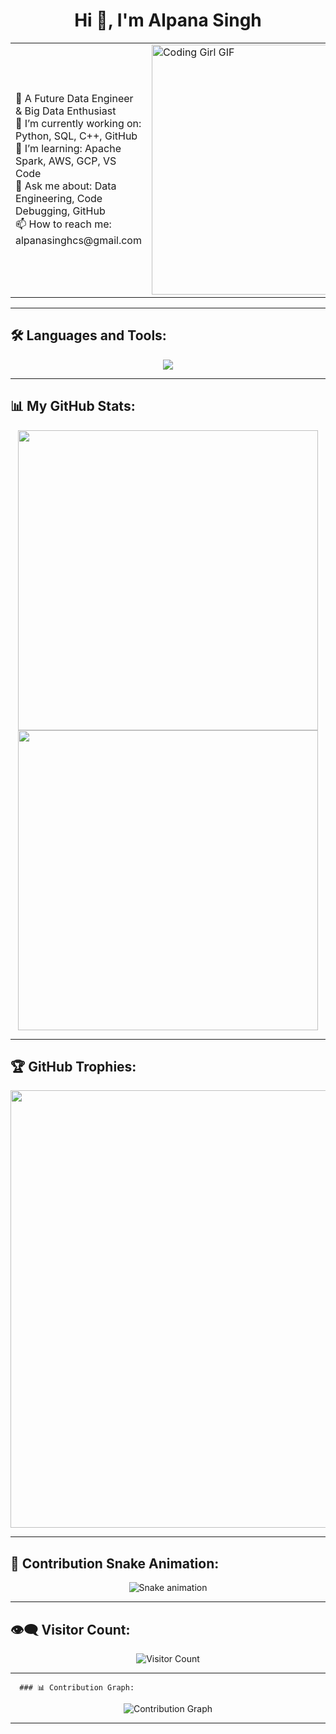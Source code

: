 <h1 align="center">Hi 👋, I'm Alpana Singh</h1>

<table>
  <tr>
    <td>
      🚀 A Future Data Engineer & Big Data Enthusiast <br/>
      🔭 I’m currently working on: Python, SQL, C++, GitHub <br/>
      🌱 I’m learning: Apache Spark, AWS, GCP, VS Code <br/>
      💬 Ask me about: Data Engineering, Code Debugging, GitHub <br/>
      📫 How to reach me: alpanasinghcs@gmail.com
    </td>
    <td width="50%">
      <img src="https://media.giphy.com/media/L1R1tvI9svkIWwpVYr/giphy.gif" width="400" 
L1R1tvI9svkIWwpVYr/giphy.gif" width="400" alt="Coding Girl GIF"/>
    </td>
  </tr>
</table>

---

## 🛠 Languages and Tools:

<p align="center">
  <img src="https://skillicons.dev/icons?i=python,cpp,postgresql,github,aws,gcp,spark,vscode" />
</p>

---
## 📊 My GitHub Stats:

<p align="center">
  <img src="https://github-readme-stats.vercel.app/api?username=alpanasinghcs&show_icons=true&theme=radical" width="480"/><br/>
  <img src="https://github-readme-streak-stats.herokuapp.com?user=alpanasinghcs&theme=radical" width="480"/>
</p>

---
## 🏆 GitHub Trophies:

<p align="center">
  <img src="https://github-profile-trophy.vercel.app/?username=alpanasinghcs&theme=radical&no-frame=true&no-bg=true&margin-w=10" width="700"/>
</p>

---
## 🐍 Contribution Snake Animation:

<p align="center">
  <img src="https://raw.githubusercontent.com/alpanasinghcs/alpanasinghcs/output/github-contribution-grid-snake.svg" alt="Snake animation"/>
</p>

---
## 👁‍🗨 Visitor Count:

<p align="center">
  <img src="https://komarev.com/ghpvc/?username=alpanasinghcs&style=flat-square&color=blue" alt="Visitor Count"/>
</p>

---

      ### 📊 Contribution Graph:
<p align="center">
  <img src="https://github-readme-activity-graph.vercel.app/graph?username=code-majestic&theme=radical" alt="Contribution Graph"/>
</p>

---


